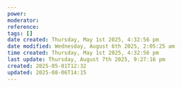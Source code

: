 ```yaml
---
power: 
moderator: 
reference: 
tags: []
date created: Thursday, May 1st 2025, 4:32:56 pm
date modified: Wednesday, August 6th 2025, 2:05:25 am
time created: Thursday, May 1st 2025, 4:32:56 pm
last update: Thursday, August 7th 2025, 9:27:16 pm
created: 2025-05-01T12:32
updated: 2025-08-06T14:15
---
```

